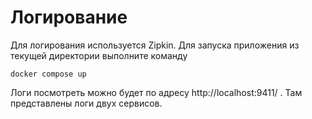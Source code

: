 # Логирование

Для логирования используется Zipkin.
Для запуска приложения из текущей директории выполните команду
```shell
docker compose up
```

Логи посмотреть можно будет по адресу http://localhost:9411/ . Там представлены логи двух сервисов.